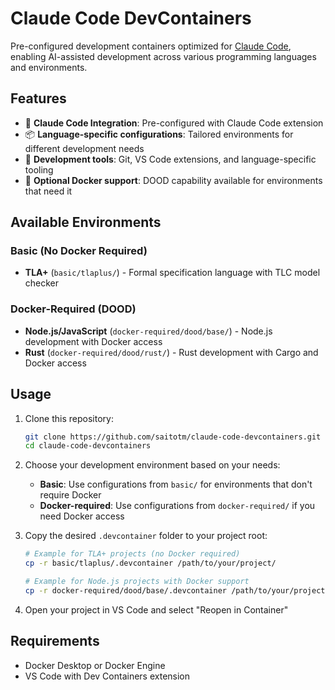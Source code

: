 # Claude Code DevContainers

Pre-configured development containers optimized for [Claude Code](https://claude.ai/code), enabling AI-assisted development across various programming languages and environments.

## Features

- 🧠 **Claude Code Integration**: Pre-configured with Claude Code extension
- 📦 **Language-specific configurations**: Tailored environments for different development needs
- 🔧 **Development tools**: Git, VS Code extensions, and language-specific tooling
- 🐳 **Optional Docker support**: DOOD capability available for environments that need it

## Available Environments

### Basic (No Docker Required)
- **TLA+** (`basic/tlaplus/`) - Formal specification language with TLC model checker

### Docker-Required (DOOD)
- **Node.js/JavaScript** (`docker-required/dood/base/`) - Node.js development with Docker access
- **Rust** (`docker-required/dood/rust/`) - Rust development with Cargo and Docker access

## Usage

1. Clone this repository:

   ```bash
   git clone https://github.com/saitotm/claude-code-devcontainers.git
   cd claude-code-devcontainers
   ```

2. Choose your development environment based on your needs:

   - **Basic**: Use configurations from `basic/` for environments that don't require Docker
   - **Docker-required**: Use configurations from `docker-required/` if you need Docker access

3. Copy the desired `.devcontainer` folder to your project root:

   ```bash
   # Example for TLA+ projects (no Docker required)
   cp -r basic/tlaplus/.devcontainer /path/to/your/project/
   
   # Example for Node.js projects with Docker support
   cp -r docker-required/dood/base/.devcontainer /path/to/your/project/
   ```

4. Open your project in VS Code and select "Reopen in Container"

## Requirements

- Docker Desktop or Docker Engine
- VS Code with Dev Containers extension
